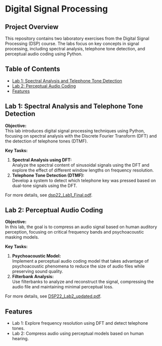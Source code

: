 # Digital Signal Processing

## Project Overview

This repository contains two laboratory exercises from the Digital Signal Processing (DSP) course. The labs focus on key concepts in signal processing, including spectral analysis, telephone tone detection, and perceptual audio coding using Python.

## Table of Contents
- [Lab 1: Spectral Analysis and Telephone Tone Detection](#lab-1-spectral-analysis-and-telephone-tone-detection)
- [Lab 2: Perceptual Audio Coding](#lab-2-perceptual-audio-coding)
- [Features](#features)

## Lab 1: Spectral Analysis and Telephone Tone Detection

**Objective:**  
This lab introduces digital signal processing techniques using Python, focusing on spectral analysis with the Discrete Fourier Transform (DFT) and the detection of telephone tones (DTMF).

**Key Tasks:**
1. **Spectral Analysis using DFT:**  
   Analyze the spectral content of sinusoidal signals using the DFT and explore the effect of different window lengths on frequency resolution.
2. **Telephone Tone Detection (DTMF):**  
   Develop a system to detect which telephone key was pressed based on dual-tone signals using the DFT.

For more details, see [dsp22_Lab1_Final.pdf](./dsp22_Lab1_Final.pdf).

## Lab 2: Perceptual Audio Coding

**Objective:**  
In this lab, the goal is to compress an audio signal based on human auditory perception, focusing on critical frequency bands and psychoacoustic masking models.

**Key Tasks:**
1. **Psychoacoustic Model:**  
   Implement a perceptual audio coding model that takes advantage of psychoacoustic phenomena to reduce the size of audio files while preserving sound quality.
2. **Filterbank Analysis:**  
   Use filterbanks to analyze and reconstruct the signal, compressing the audio file and maintaining minimal perceptual loss.

For more details, see [DSP22_Lab2_updated.pdf](./DSP22_Lab2_updated.pdf).

## Features 
- Lab 1: Explore frequency resolution using DFT and detect telephone tones.
- Lab 2: Compress audio using perceptual models based on human hearing.
